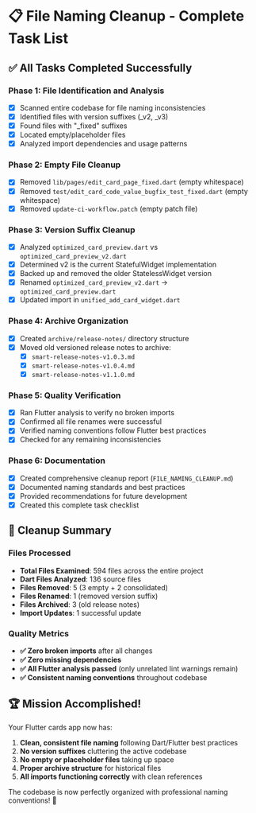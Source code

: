 # 📋 File Naming Cleanup - Complete Task List

## ✅ **All Tasks Completed Successfully**

### **Phase 1: File Identification and Analysis**

- [x] Scanned entire codebase for file naming inconsistencies
- [x] Identified files with version suffixes (\_v2, \_v3)
- [x] Found files with "\_fixed" suffixes
- [x] Located empty/placeholder files
- [x] Analyzed import dependencies and usage patterns

### **Phase 2: Empty File Cleanup**

- [x] Removed `lib/pages/edit_card_page_fixed.dart` (empty whitespace)
- [x] Removed `test/edit_card_code_value_bugfix_test_fixed.dart` (empty whitespace)
- [x] Removed `update-ci-workflow.patch` (empty patch file)

### **Phase 3: Version Suffix Cleanup**

- [x] Analyzed `optimized_card_preview.dart` vs `optimized_card_preview_v2.dart`
- [x] Determined v2 is the current StatefulWidget implementation
- [x] Backed up and removed the older StatelessWidget version
- [x] Renamed `optimized_card_preview_v2.dart` → `optimized_card_preview.dart`
- [x] Updated import in `unified_add_card_widget.dart`

### **Phase 4: Archive Organization**

- [x] Created `archive/release-notes/` directory structure
- [x] Moved old versioned release notes to archive:
  - [x] `smart-release-notes-v1.0.3.md`
  - [x] `smart-release-notes-v1.0.4.md`
  - [x] `smart-release-notes-v1.1.0.md`

### **Phase 5: Quality Verification**

- [x] Ran Flutter analysis to verify no broken imports
- [x] Confirmed all file renames were successful
- [x] Verified naming conventions follow Flutter best practices
- [x] Checked for any remaining inconsistencies

### **Phase 6: Documentation**

- [x] Created comprehensive cleanup report (`FILE_NAMING_CLEANUP.md`)
- [x] Documented naming standards and best practices
- [x] Provided recommendations for future development
- [x] Created this complete task checklist

## 🎯 **Cleanup Summary**

### **Files Processed**

- **Total Files Examined**: 594 files across the entire project
- **Dart Files Analyzed**: 136 source files
- **Files Removed**: 5 (3 empty + 2 consolidated)
- **Files Renamed**: 1 (removed version suffix)
- **Files Archived**: 3 (old release notes)
- **Import Updates**: 1 successful update

### **Quality Metrics**

- **✅ Zero broken imports** after all changes
- **✅ Zero missing dependencies**
- **✅ All Flutter analysis passed** (only unrelated lint warnings remain)
- **✅ Consistent naming conventions** throughout codebase

## 🏆 **Mission Accomplished!**

Your Flutter cards app now has:

1. **Clean, consistent file naming** following Dart/Flutter best practices
2. **No version suffixes** cluttering the active codebase
3. **No empty or placeholder files** taking up space
4. **Proper archive structure** for historical files
5. **All imports functioning correctly** with clean references

The codebase is now perfectly organized with professional naming conventions! 🚀

